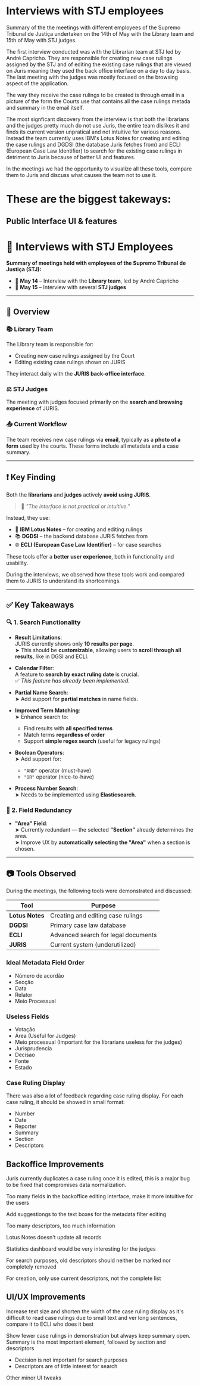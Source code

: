 # Interviews with STJ employees

Summary of the the meetings with different employees of the Supremo Tribunal de Justiça undertaken on the 14th of May with the Library team and 15th of May with STJ judges. 

The first interview conducted was with the Librarian team at STJ led by André Capricho. They are responsible for creating new case rulings assigned by the STJ and of editing the existing case rulings that are viewed on Juris meaning they used the back office interface on a day to day basis. The last meeting with the judges was mostly focused on the browsing aspect of the application.

The way they receive the case rulings to be created is through email in a picture of the form the Courts use that contains all the case rulings metada and summary in the email itself.

The most signficant discovery from the interview is that both the librarians and the judges pretty much do not use Juris, the entire team dislikes it and finds its current version unpratical and not intuitive for various reasons.
Instead the team currently uses IBM's Lotus Notes for creating and editing the case rulings and DGDSI (the database Juris fetches from) and ECLI (European Case Law Identifier) to search for the existing case rulings in detriment to Juris because of better UI and features. 


In the meetings we had the opportunity to visualize all these tools, compare them to Juris and discuss what causes the team not to use it. 

# These are the biggest takeways:
 

## Public Interface UI & features 

# 📝 Interviews with STJ Employees

**Summary of meetings held with employees of the Supremo Tribunal de Justiça (STJ):**

- 📅 **May 14** – Interview with the **Library team**, led by André Capricho  
- 📅 **May 15** – Interview with several **STJ judges**

---

## 📌 Overview

### 📚 Library Team

The Library team is responsible for:

- Creating new case rulings assigned by the Court
- Editing existing case rulings shown on JURIS

They interact daily with the **JURIS back-office interface**.

### ⚖️ STJ Judges

The meeting with judges focused primarily on the **search and browsing experience** of JURIS.

### 📤 Current Workflow

The team receives new case rulings via **email**, typically as a **photo of a form** used by the courts. These forms include all metadata and a case summary.

---

## ❗ Key Finding

Both the **librarians** and **judges** actively **avoid using JURIS**.

> 💬 *"The interface is not practical or intuitive."*

Instead, they use:

- 🧾 **IBM Lotus Notes** – for creating and editing rulings  
- 📚 **DGDSI** – the backend database JURIS fetches from  
- 🌐 **ECLI (European Case Law Identifier)** – for case searches

These tools offer a **better user experience**, both in functionality and usability.

During the interviews, we observed how these tools work and compared them to JURIS to understand its shortcomings.

---

## ✅ Key Takeaways

### 🔍 1. Search Functionality

- **Result Limitations**:  
  JURIS currently shows only **10 results per page**.  
  ➤ This should be **customizable**, allowing users to **scroll through all results**, like in DGSI and ECLI.

- **Calendar Filter**:  
  A feature to **search by exact ruling date** is crucial.  
  ✅ *This feature has already been implemented.*

- **Partial Name Search**:  
  ➤ Add support for **partial matches** in name fields.

- **Improved Term Matching**:  
  ➤ Enhance search to:
  - Find results with **all specified terms**
  - Match terms **regardless of order**
  - Support **simple regex search** (useful for legacy rulings)

- **Boolean Operators**:  
  ➤ Add support for:
  - `"AND"` operator (must-have)  
  - `"OR"` operator (nice-to-have)

- **Process Number Search**:  
  ➤ Needs to be implemented using **Elasticsearch**.

### 🧾 2. Field Redundancy

- **"Area" Field**:  
  ➤ Currently redundant — the selected **"Section"** already determines the area.  
  ➤ Improve UX by **automatically selecting the "Area"** when a section is chosen.

---

## 📷 Tools Observed

During the meetings, the following tools were demonstrated and discussed:

| Tool           | Purpose                              |
|----------------|--------------------------------------|
| **Lotus Notes**| Creating and editing case rulings    |
| **DGDSI**      | Primary case law database            |
| **ECLI**       | Advanced search for legal documents  |
| **JURIS**      | Current system (underutilized)       |

### Ideal Metadata Field Order

- Número de acordão 
- Secção 
- Data 
- Relator 
- Meio Processual

### Useless Fields

- Votação
- Área (Useful for Judges)
- Meio processual (Important for the librarians useless for the judges)
- Jurisprudencia
- Decisao
- Fonte
- Estado

### Case Ruling Display
There was also a lot of feedback regarding case ruling display. For each case ruling, it should be showed in small format:
- Number
- Date
- Reporter
- Summary
- Section
- Descriptors

## Backoffice Improvements

Juris currently duplicates a case ruling once it is edited, this is a major bug to be fixed that compromises data normalization.

Too many fields in the backoffice editing interface, make it more intuitive for the users

Add suggestiongs to the text boxes for the metadata filter editing

Too many descriptors, too much information

Lotus Notes doesn't update all records

Statistics dashboard would be very interesting for the judges

For search purposes, old descriptors should neither be marked nor completely removed

For creation, only use current descriptors, not the complete list

## UI/UX Improvements

Increase text size and shorten the width of the case ruling display as it's difficult to read case rulings due to small text and ver long sentences, compare it to ECLI who does it best 

Show fewer case rulings in demonstration but always keep summary open. Summary is the most important element, followed by section and descriptors
- Decision is not important for search purposes
- Descriptors are of little interest for search

Other minor UI tweaks




